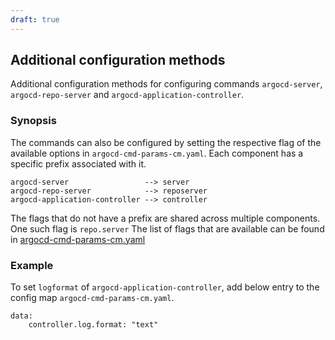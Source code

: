 ```yaml
---
draft: true
---
```


## Additional configuration methods

Additional configuration methods for configuring commands `argocd-server`, `argocd-repo-server` and `argocd-application-controller`.


### Synopsis

The commands can also be configured by setting the respective flag of the available options in `argocd-cmd-params-cm.yaml`. Each component has a specific prefix associated with it.

```
argocd-server                 --> server
argocd-repo-server            --> reposerver
argocd-application-controller --> controller
```

The flags that do not have a prefix are shared across multiple components. One such flag is `repo.server`
The list of flags that are available can be found in [argocd-cmd-params-cm.yaml](../argocd-cmd-params-cm.yaml) 


### Example

To set `logformat` of `argocd-application-controller`, add below entry to the config map `argocd-cmd-params-cm.yaml`.

```
data:
    controller.log.format: "text"
```
